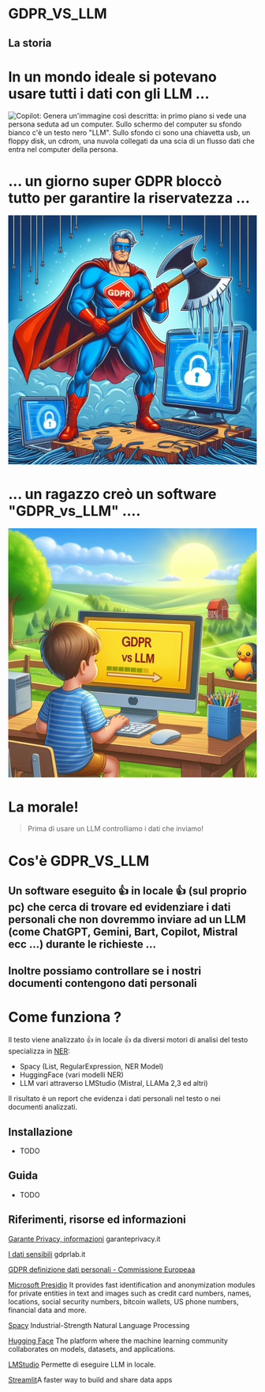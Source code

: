 
# GDPR_VS_LLM

## La storia 

# In un mondo ideale si potevano usare tutti i dati con gli LLM ...

![Copilot: Genera un'immagine così descritta: in primo piano si vede una persona seduta ad un computer. Sullo schermo del computer su sfondo bianco c'è un testo nero "LLM".
Sullo sfondo ci sono una chiavetta usb, un floppy disk, un cdrom, una nuvola collegati da una scia di un flusso dati che entra nel computer della persona.](STORIA_1.png)


# ... un giorno super GDPR bloccò tutto per garantire la riservatezza ...

![Copilot: Genera un'immagine così descritta: in primo piano si vede una persona seduta ad un computer. Sullo sfondo ci sono una chiavetta usb, un floppy disk, un cdrom, una nuvola collegati da una scia di un flusso dati che entra nel computer della persona.](STORIA_2.png)

# ... un  ragazzo creò un software "GDPR_vs_LLM" ....


![Copilot:Genera un'immagine così descritta: un super eroe digitale, con una maglietta con un logo rosso con il testo "GDPR" taglia con un'ascia tutti i collegamenti fra una postazione pc ed una nuvola](STORIA_3.png)


# La morale!

>  Prima di usare un LLM controlliamo i dati che inviamo!


# Cos'è GDPR_VS_LLM

## Un software eseguito 👍 in locale 👍 (sul proprio pc) che cerca di trovare ed evidenziare i dati personali che non dovremmo inviare ad un LLM (come ChatGPT, Gemini, Bart, Copilot, Mistral ecc ...) durante le richieste ...

## Inoltre possiamo controllare se i nostri documenti contengono dati personali


# Come funziona ?

Il testo viene analizzato 👍 in locale 👍 da diversi motori di analisi del testo specializza in [NER](https://en.wikipedia.org/wiki/Named-entity_recognition):

- Spacy (List, RegularExpression, NER Model)
- HuggingFace (vari modelli NER)
- LLM vari attraverso LMStudio (Mistral, LLAMa 2,3 ed altri)

Il risultato è un report che evidenza i dati personali nel testo o nei documenti analizzati.

## Installazione 

- TODO

## Guida 

- TODO

## Riferimenti, risorse ed informazioni

[Garante Privacy, informazioni](https://www.garanteprivacy.it/home/diritti/cosa-intendiamo-per-dati-personali) garanteprivacy.it

[I dati sensibili](https://gdprlab.it/dati-sensibili-e-gdpr-quali-sono-e-come-trattarli-a-norma-di-legge/) gdprlab.it


[GDPR definizione dati personali - Commissione Europeaa](https://commission.europa.eu/law/law-topic/data-protection/reform/what-personal-data_it)

[Microsoft Presidio](https://microsoft.github.io/presidio/) It provides fast identification and anonymization modules for private entities in text and images such as credit card numbers, names, locations, social security numbers, bitcoin wallets, US phone numbers, financial data and more.

[Spacy](https://spacy.io/) Industrial-Strength
Natural Language
Processing

[Hugging Face](https://huggingface.co/) The platform where the machine learning community collaborates on models, datasets, and applications.


[LMStudio](https://lmstudio.ai/) Permette di eseguire LLM in locale.

[Streamlit](https://streamlit.io/)A faster way to build and share data apps


